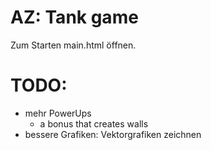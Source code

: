 # AZ: Tank game

Zum Starten main.html öffnen.


# TODO:
- mehr PowerUps
  - a bonus that creates walls
- bessere Grafiken: Vektorgrafiken zeichnen
